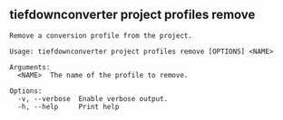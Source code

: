 ## tiefdownconverter project profiles remove

```
Remove a conversion profile from the project.

Usage: tiefdownconverter project profiles remove [OPTIONS] <NAME>

Arguments:
  <NAME>  The name of the profile to remove.

Options:
  -v, --verbose  Enable verbose output.
  -h, --help     Print help
```

